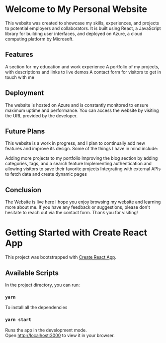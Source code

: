 # Welcome to My Personal Website

This website was created to showcase my skills, experiences, and projects to potential employers and collaborators. It is built using React, a JavaScript library for building user interfaces, and deployed on Azure, a cloud computing platform by Microsoft.

## Features

A section for my education and work experience
A portfolio of my projects, with descriptions and links to live demos
A contact form for visitors to get in touch with me

## Deployment

The website is hosted on Azure and is constantly monitored to ensure maximum uptime and performance. You can access the website by visiting the URL provided by the developer.

## Future Plans

This website is a work in progress, and I plan to continually add new features and improve its design. Some of the things I have in mind include:

Adding more projects to my portfolio
Improving the blog section by adding categories, tags, and a search feature
Implementing authentication and allowing visitors to save their favorite projects
Integrating with external APIs to fetch data and create dynamic pages

## Conclusion

The Website is live [here](https://thankful-ocean-09a945d10.2.azurestaticapps.net/)
I hope you enjoy browsing my website and learning more about me. If you have any feedback or suggestions, please don't hesitate to reach out via the contact form. Thank you for visiting!

# Getting Started with Create React App

This project was bootstrapped with [Create React App](https://github.com/facebook/create-react-app).

## Available Scripts

In the project directory, you can run:

### `yarn`

To install all the dependencies

### `yarn start`

Runs the app in the development mode.\
Open [http://localhost:3000](http://localhost:3000) to view it in your browser.
